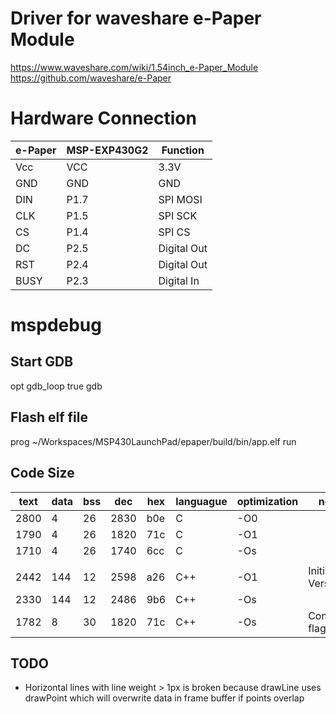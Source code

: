 
# Driver for waveshare e-Paper Module

https://www.waveshare.com/wiki/1.54inch_e-Paper_Module
https://github.com/waveshare/e-Paper

# Hardware Connection

| e-Paper	| MSP-EXP430G2	| Function |
| -------	| ------------	| -------- 	|
|Vcc		| VCC			|3.3V 	|
|GND	| GND			|GND 	|
|DIN	| P1.7			|SPI MOSI|
|CLK	| P1.5			|SPI SCK 	|
|CS		| P1.4			|SPI CS 	|
|DC		| P2.5			|Digital Out |
|RST	| P2.4			|Digital Out |
|BUSY	| P2.3			|Digital In |

# mspdebug
## Start GDB
opt gdb_loop true
gdb

## Flash elf file
prog ~/Workspaces/MSP430LaunchPad/epaper/build/bin/app.elf
run

## Code Size 
   
|text | data | bss | dec | hex | languague  | optimization | note|
|--|--|--|--|--|--|--|--|
| 2800 | 4 | 26 | 2830 | b0e | C | -O0 | |
| 1790 | 4 | 26 | 1820 | 71c | C | -O1 | |
| 1710 | 4 | 26 | 1740 | 6cc | C | -Os | |
| | | | | | | | |
| 2442 | 144 | 12 | 2598 | a26| C++ | -O1 | Initial Version |
| 2330 | 144 | 12 | 2486 | 9b6 | C++ | -Os | |
| 1782 | 8 | 30 | 1820 | 71c | C++ | -Os | Compiler flags |

## TODO

- Horizontal lines with line weight > 1px is broken because drawLine uses drawPoint which will overwrite data in frame buffer if points overlap